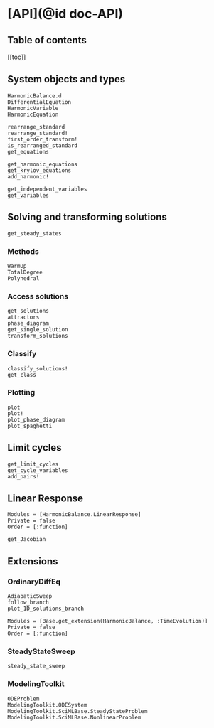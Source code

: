 # [API](@id doc-API)

## Table of contents

[[toc]] <!-- the level setting is in ".vitepress/config.mts" -->

## System objects and types

```@docs
HarmonicBalance.d
DifferentialEquation
HarmonicVariable
HarmonicEquation
```

```@docs
rearrange_standard
rearrange_standard!
first_order_transform!
is_rearranged_standard
get_equations
```

```@docs
get_harmonic_equations
get_krylov_equations
add_harmonic!
```

```@docs
get_independent_variables
get_variables
```

## Solving and transforming solutions

```@docs
get_steady_states
```

### Methods

```@docs
WarmUp
TotalDegree
Polyhedral
```

### Access solutions

```@docs
get_solutions
attractors
phase_diagram
get_single_solution
transform_solutions
```

### Classify

```@docs
classify_solutions!
get_class
```

### Plotting

```@docs
plot
plot!
plot_phase_diagram
plot_spaghetti
```

## Limit cycles

```@docs
get_limit_cycles
get_cycle_variables
add_pairs!
```

## Linear Response

```@autodocs
Modules = [HarmonicBalance.LinearResponse]
Private = false
Order = [:function]
```

```@docs
get_Jacobian
```

## Extensions

### OrdinaryDiffEq

```@docs
AdiabaticSweep
follow_branch
plot_1D_solutions_branch
```

```@autodocs; canonical=false
Modules = [Base.get_extension(HarmonicBalance, :TimeEvolution)]
Private = false
Order = [:function]
```

### SteadyStateSweep

```@docs
steady_state_sweep
```

### ModelingToolkit

```@docs
ODEProblem
ModelingToolkit.ODESystem
ModelingToolkit.SciMLBase.SteadyStateProblem
ModelingToolkit.SciMLBase.NonlinearProblem
```
